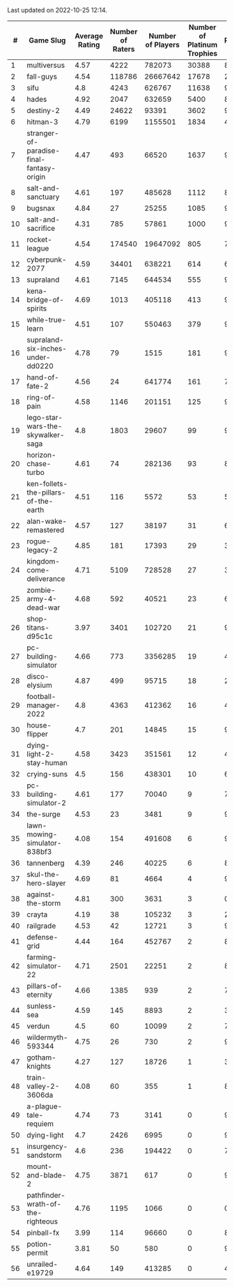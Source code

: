 Last updated on 2022-10-25 12:14.


|#|Game Slug|Average Rating|Number of Raters|Number of Players|Number of Platinum Trophies|Max Rarity (%)|
|---|---|---|---|---|---|---|
|1|multiversus|4.57|4222|782073|30388|80|
|2|fall-guys|4.54|118786|26667642|17678|2|
|3|sifu|4.8|4243|626767|11638|96|
|4|hades|4.92|2047|632659|5400|89|
|5|destiny-2|4.49|24622|93391|3602|96|
|6|hitman-3|4.79|6199|1155501|1834|48|
|7|stranger-of-paradise-final-fantasy-origin|4.47|493|66520|1637|98|
|8|salt-and-sanctuary|4.61|197|485628|1112|83|
|9|bugsnax|4.84|27|25255|1085|97|
|10|salt-and-sacrifice|4.31|785|57861|1000|91|
|11|rocket-league|4.54|174540|19647092|805|75|
|12|cyberpunk-2077|4.59|34401|638221|614|61|
|13|supraland|4.61|7145|644534|555|99|
|14|kena-bridge-of-spirits|4.69|1013|405118|413|94|
|15|while-true-learn|4.51|107|550463|379|93|
|16|supraland-six-inches-under-dd0220|4.78|79|1515|181|99|
|17|hand-of-fate-2|4.56|24|641774|161|72|
|18|ring-of-pain|4.58|1146|201151|125|97|
|19|lego-star-wars-the-skywalker-saga|4.8|1803|29607|99|98|
|20|horizon-chase-turbo|4.61|74|282136|93|83|
|21|ken-follets-the-pillars-of-the-earth|4.51|116|5572|53|54|
|22|alan-wake-remastered|4.57|127|38197|31|6|
|23|rogue-legacy-2|4.85|181|17393|29|36|
|24|kingdom-come-deliverance|4.71|5109|728528|27|30|
|25|zombie-army-4-dead-war|4.68|592|40521|23|66|
|26|shop-titans-d95c1c|3.97|3401|102720|21|98|
|27|pc-building-simulator|4.66|773|3356285|19|47|
|28|disco-elysium|4.87|499|95715|18|28|
|29|football-manager-2022|4.8|4363|412362|16|48|
|30|house-flipper|4.7|201|14845|15|93|
|31|dying-light-2-stay-human|4.58|3423|351561|12|48|
|32|crying-suns|4.5|156|438301|10|65|
|33|pc-building-simulator-2|4.61|177|70040|9|74|
|34|the-surge|4.53|23|3481|9|94|
|35|lawn-mowing-simulator-838bf3|4.08|154|491608|6|90|
|36|tannenberg|4.39|246|40225|6|82|
|37|skul-the-hero-slayer|4.69|81|4664|4|96|
|38|against-the-storm|4.81|300|3631|3|0.1|
|39|crayta|4.19|38|105232|3|23|
|40|railgrade|4.53|42|12721|3|98|
|41|defense-grid|4.44|164|452767|2|80|
|42|farming-simulator-22|4.71|2501|22251|2|82|
|43|pillars-of-eternity|4.66|1385|939|2|79|
|44|sunless-sea|4.59|145|8893|2|37|
|45|verdun|4.5|60|10099|2|70|
|46|wildermyth-593344|4.75|26|730|2|91|
|47|gotham-knights|4.27|127|18726|1|35|
|48|train-valley-2-3606da|4.08|60|355|1|88|
|49|a-plague-tale-requiem|4.74|73|3141|0|90|
|50|dying-light|4.7|2426|6995|0|96|
|51|insurgency-sandstorm|4.6|236|194422|0|7|
|52|mount-and-blade-2|4.75|3871|617|0|9|
|53|pathfinder-wrath-of-the-righteous|4.76|1195|1066|0|0.1|
|54|pinball-fx|3.99|114|96660|0|85|
|55|potion-permit|3.81|50|580|0|97|
|56|unrailed-e19729|4.64|149|413285|0|40|
